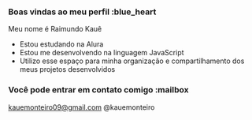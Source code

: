 ### Boas vindas ao meu perfil :blue_heart

Meu nome é Raimundo Kauê

- Estou estudando na Alura
- Estou me desenvolvendo na linguagem JavaScript
- Utilizo esse espaço para minha organização e compartilhamento dos meus projetos desenvolvidos

### Você pode entrar em contato comigo :mailbox 

kauemonteiro09@gmail.com
@kauemonteiro

